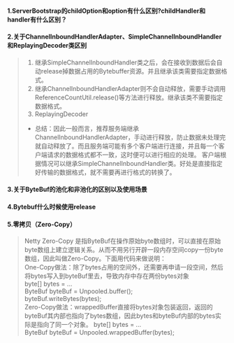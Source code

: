 #### 1.ServerBootstrap的childOption和option有什么区别?childHandler和handler有什么区别？


#### 2.关于ChannelInboundHandlerAdapter、SimpleChannelInboundHandler和ReplayingDecoder类区别
> 1. 继承SimpleChannelInboundHandler类之后，会在接收到数据后会自动release掉数据占用的Bytebuffer资源。并且继承该类需要指定数据格式。
> 2. 继承ChannelInboundHandlerAdapter则不会自动释放，需要手动调用ReferenceCountUtil.release()等方法进行释放。继承该类不需要指定数据格式。
> 3. ReplayingDecoder  
> * 总结：因此一般而言，推荐服务端继承ChannelInboundHandlerAdapter，手动进行释放，防止数据未处理完就自动释放了。而且服务端可能有多个客户端进行连接，并且每一个客户端请求的数据格式都不一致，这时便可以进行相应的处理。 客户端根据情况可以继承SimpleChannelInboundHandler类。好处是直接指定好传输的数据格式，就不需要再进行格式的转换了。

#### 3.关于ByteBuf的池化和非池化的区别以及使用场景

#### 4.Bytebuf什么时候使用release

#### 5.零拷贝（Zero-Copy）
>  Netty Zero-Copy 是指ByteBuf在操作原始byte数组时，可以直接在原始byte数组上建立逻辑关系。从而不用另行开辟一段内存空间copy一份byte数组，因此叫做Zero-Copy。下面用代码来做说明：  
> One-Copy做法：除了bytes占用的空间外，还需要再申请一段空间，然后将bytes写入到byteBuf里去，导致内存中存在两份bytes对象  
byte[] bytes = ...  
ByteBuf byteBuf = Unpooled.buffer();  
byteBuf.writeBytes(bytes);  
> Zero-Copy做法：wrappedBuffer直接将bytes对象包装返回，返回的byteBuf其内部也指向了bytes数组，因此bytes和byteBuf内部的bytes实际是指向了同一个对象。 byte[] bytes = ...  
ByteBuf byteBuf = Unpooled.wrappedBuffer(bytes);  
